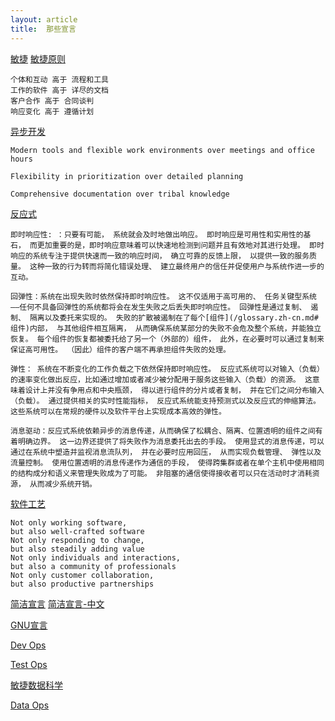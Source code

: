 ```yaml
---
layout: article
title:  那些宣言
---
```


[敏捷](https://agilemanifesto.org/iso/zhchs/manifesto.html)
[敏捷原则](https://agilemanifesto.org/iso/zhchs/principles.html)

```
个体和互动 高于 流程和工具
工作的软件 高于 详尽的文档
客户合作 高于 合同谈判
响应变化 高于 遵循计划
```

[异步开发](http://asyncmanifesto.org/)

```
Modern tools and flexible work environments over meetings and office hours

Flexibility in prioritization over detailed planning

Comprehensive documentation over tribal knowledge
```

[反应式](https://www.reactivemanifesto.org/zh-CN)

```
即时响应性: ：只要有可能， 系统就会及时地做出响应。 即时响应是可用性和实用性的基石， 而更加重要的是，即时响应意味着可以快速地检测到问题并且有效地对其进行处理。 即时响应的系统专注于提供快速而一致的响应时间， 确立可靠的反馈上限， 以提供一致的服务质量。 这种一致的行为转而将简化错误处理、 建立最终用户的信任并促使用户与系统作进一步的互动。

回弹性：系统在出现失败时依然保持即时响应性。 这不仅适用于高可用的、 任务关键型系统——任何不具备回弹性的系统都将会在发生失败之后丢失即时响应性。 回弹性是通过复制、 遏制、 隔离以及委托来实现的。 失败的扩散被遏制在了每个[组件](/glossary.zh-cn.md#组件)内部， 与其他组件相互隔离， 从而确保系统某部分的失败不会危及整个系统，并能独立恢复。 每个组件的恢复都被委托给了另一个（外部的）组件， 此外，在必要时可以通过复制来保证高可用性。 （因此）组件的客户端不再承担组件失败的处理。

弹性： 系统在不断变化的工作负载之下依然保持即时响应性。 反应式系统可以对输入（负载）的速率变化做出反应，比如通过增加或者减少被分配用于服务这些输入（负载）的资源。 这意味着设计上并没有争用点和中央瓶颈， 得以进行组件的分片或者复制， 并在它们之间分布输入（负载）。 通过提供相关的实时性能指标， 反应式系统能支持预测式以及反应式的伸缩算法。 这些系统可以在常规的硬件以及软件平台上实现成本高效的弹性。

消息驱动：反应式系统依赖异步的消息传递，从而确保了松耦合、隔离、位置透明的组件之间有着明确边界。 这一边界还提供了将失败作为消息委托出去的手段。 使用显式的消息传递，可以通过在系统中塑造并监视消息流队列， 并在必要时应用回压， 从而实现负载管理、 弹性以及流量控制。 使用位置透明的消息传递作为通信的手段， 使得跨集群或者在单个主机中使用相同的结构成分和语义来管理失败成为了可能。 非阻塞的通信使得接收者可以只在活动时才消耗资源， 从而减少系统开销。
```

[软件工艺](http://manifesto.softwarecraftsmanship.org/)

```
Not only working software,
but also well-crafted software
Not only responding to change,
but also steadily adding value
Not only individuals and interactions,
but also a community of professionals
Not only customer collaboration,
but also productive partnerships
```


[简洁宣言](https://www.infoq.com/articles/simplicity-manifesto-development/)
[简洁宣言-中文](https://www.infoq.cn/article/0IVSLVsv5NXqX9*LE39x)

[GNU宣言](https://www.gnu.org/gnu/manifesto.zh-cn.html)

[Dev Ops](https://theagileadmin.com/2010/10/15/a-devops-manifesto/)

[Test Ops](http://literature.cdn.keysight.com/litweb/pdf/5992-3771CHCN.pdf)

[敏捷数据科学](https://www.oreilly.com/radar/a-manifesto-for-agile-data-science/)

[Data Ops](https://www.dataopsmanifesto.org/)